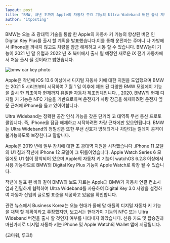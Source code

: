 ```yaml
---
layout: post
title: "BMW, 내년 초까지 Apple의 자동차 주요 기능의 Ultra Wideband 버전 출시 계획 발표"
author: 'itposting'
---
```



BMW는 오늘 초 광대역 기술을 통합 한 Apple의 자동차 키 기능의 향상된 버전 인 Digital Key Plus를 출시 할 계획을 발표했습니다.이를 통해 운전자는 주머니 나 가방에서 iPhone을 꺼내지 않고도 차량을 잠금 해제하고 시동 할 수 있습니다.
 BMW는이 기능이 2021 년 말 유럽과 2022 년 초 북미에서 출시 될 예정인 새로운 iX 전기 자동차에서 처음 출시 될 것이라고 밝혔습니다.

![bmw car key photo](https://images.macrumors.com/t/IrY6zyY7edotd9kGDJu4vUgKwxs=/2500x0/filters:no_upscale():quality(90)/article-new/2021/01/bmw-car-key-photo.jpg)

Apple은 작년에 iOS 13.6 이상에서 디지털 자동차 키에 대한 지원을 도입했으며 BMW는 2021 5 시리즈부터 시작하여 7 월 1 일 이후에 제조 된 다양한 BMW 모델에이 기능을 출시 한 최초이자 현재까지 유일한 자동차 제조업체입니다.
 , 2020. BMW의 현재 디지털 키 기능은 NFC 기술을 기반으로하며 운전자가 차량 잠금을 해제하려면 운전자 옆문 근처에 iPhone을 들고 있어야합니다.

Ultra Wideband는 정확한 공간 인식 기능을 갖춘 단거리 고 대역폭 무선 통신 프로토콜입니다. 즉, iPhone을 잠금 해제하고 시작하려면 차량 근처에만 있으면됩니다.
 BMW는 Ultra Wideband의 정밀성은 또한 무선 신호가 방해되거나 차단되는 릴레이 공격이 불가능하도록 보장한다고 말합니다.

Apple은 2019 년에 일부 장치에 대한 초 광대역 지원을 시작했습니다 .iPhone 11 모델의 U1 칩과 작년에 iPhone 12 모델이 그 뒤를이었습니다.
 Apple Watch Series 6 모델에도 U1 칩이 장착되어 있으며 Apple의 자동차 키 기능이 watchOS 6.2.8 이상에서 사용 가능하므로 BMW의 Digital Key Plus 기능이 Apple Watch로 확장 될 수 있습니다.

작년에 발표 된 바와 같이 BMW의 보도 자료는 Apple과 BMW가 자동차 연결 컨소시엄과 긴밀하게 협력하여 Ultra Wideband를 사용하여 Digital Key 3.0 사양을 설정하여 자동차 산업의 글로벌 표준을 제공하고 있음을 확인합니다.

관련 뉴스에서 Business Korea는 오늘 현대가 올해 말 애플의 디지털 자동차 키 기능을 채택 할 계획이라고 주장했지만, 보고서는 현대가이 기능의 NFC 또는 Ultra Wideband 버전을 출시 할 것인지 여부를 나타내지 않았습니다.
 신용 카드 및 탑승권과 마찬가지로 디지털 자동차 키는 iPhone 및 Apple Watch의 Wallet 앱에 저장됩니다.

(고마워, 루크!)